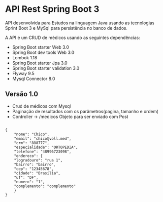 # API Rest Spring Boot 3

API desenvolvida para Estudos na linguagem Java usando as tecnologias Sprint Boot 3 e MySql para 
persistência no banco de dados.

A API é um CRUD de médicos usando as seguintes dependências:
- Spring Boot starter Web 3.0
- Spring Boot dev tools Web 3.0
- Lombok 1.18
- Spring Boot starter Jpa 3.0
- Spring Boot starter validation 3.0
- Flyway 9.5
- Mysql Connector 8.0

## Versão 1.0
- Crud de médicos com Mysql
- Paginação de resultados com os parâmetros(pagina, tamanho e ordem)
- Controller -> /medicos
Objeto para ser enviado com Post

<code>
{
	"nome": "Chico",
	"email": "chico@voll.med",
	"crm": "888777",
	"especialidade": "ORTOPEDIA",
	"telefone": "48996723098",
	"endereco": {
    "logradouro": "rua 1",
    "bairro": "bairro",
    "cep": "12345678",
    "cidade": "Brasilia",
    "uf": "DF",
    "numero": "1",
    "complemento": "complemento"
	}
}
</code>
